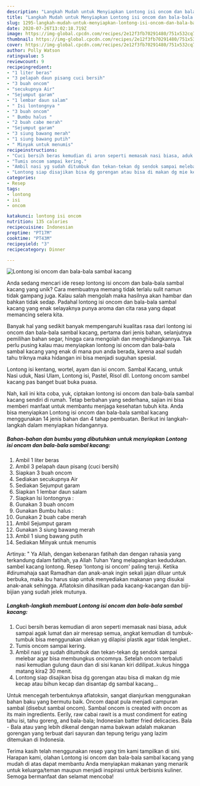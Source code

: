 ```yaml
---
description: "Langkah Mudah untuk Menyiapkan Lontong isi oncom dan bala-bala sambal kacang, Bikin Ngiler"
title: "Langkah Mudah untuk Menyiapkan Lontong isi oncom dan bala-bala sambal kacang, Bikin Ngiler"
slug: 1295-langkah-mudah-untuk-menyiapkan-lontong-isi-oncom-dan-bala-bala-sambal-kacang-bikin-ngiler
date: 2020-07-26T13:02:18.719Z
image: https://img-global.cpcdn.com/recipes/2e12f3fb70291480/751x532cq70/lontong-isi-oncom-dan-bala-bala-sambal-kacang-foto-resep-utama.jpg
thumbnail: https://img-global.cpcdn.com/recipes/2e12f3fb70291480/751x532cq70/lontong-isi-oncom-dan-bala-bala-sambal-kacang-foto-resep-utama.jpg
cover: https://img-global.cpcdn.com/recipes/2e12f3fb70291480/751x532cq70/lontong-isi-oncom-dan-bala-bala-sambal-kacang-foto-resep-utama.jpg
author: Polly Watson
ratingvalue: 5
reviewcount: 9
recipeingredient:
- "1 liter beras"
- "3 pelapah daun pisang cuci bersih"
- "3 buah oncom"
- "secukupnya Air"
- "Sejumput garam"
- "1 lembar daun salam"
- " Isi lontongnya "
- "3 buah oncom"
- " Bumbu halus "
- "2 buah cabe merah"
- "Sejumput garam"
- "3 siung bawang merah"
- "1 siung bawang putih"
- " Minyak untuk menumis"
recipeinstructions:
- "Cuci bersih beras kemudian di aron seperti memasak nasi biasa, aduk sampai agak lumat dan air meresap semua, angkat kemudian di tumbuk-tumbuk bisa menggunakan ulekan yg dilapisi plastik agar tidak lengket.."
- "Tumis oncom sampai kering."
- "Ambil nasi yg sudah ditumbuk dan tekan-tekan dg sendok sampai melebar agar bisa membungkus oncomnya. Setelah oncom terbaluti nasi kemudian gulung daun dan di sisi kanan kiri ddilipat..kukus hingga matang kira2 30 menit."
- "Lontong siap disajikan bisa dg gorengan atau bisa di makan dg mie kecap atau bihun kecap dan disantap dg sambal kacang..."
categories:
- Resep
tags:
- lontong
- isi
- oncom

katakunci: lontong isi oncom 
nutrition: 135 calories
recipecuisine: Indonesian
preptime: "PT17M"
cooktime: "PT43M"
recipeyield: "3"
recipecategory: Dinner

---
```



![Lontong isi oncom dan bala-bala sambal kacang](https://img-global.cpcdn.com/recipes/2e12f3fb70291480/751x532cq70/lontong-isi-oncom-dan-bala-bala-sambal-kacang-foto-resep-utama.jpg)

Anda sedang mencari ide resep lontong isi oncom dan bala-bala sambal kacang yang unik? Cara membuatnya memang tidak terlalu sulit namun tidak gampang juga. Kalau salah mengolah maka hasilnya akan hambar dan bahkan tidak sedap. Padahal lontong isi oncom dan bala-bala sambal kacang yang enak selayaknya punya aroma dan cita rasa yang dapat memancing selera kita.

Banyak hal yang sedikit banyak mempengaruhi kualitas rasa dari lontong isi oncom dan bala-bala sambal kacang, pertama dari jenis bahan, selanjutnya pemilihan bahan segar, hingga cara mengolah dan menghidangkannya. Tak perlu pusing kalau mau menyiapkan lontong isi oncom dan bala-bala sambal kacang yang enak di mana pun anda berada, karena asal sudah tahu triknya maka hidangan ini bisa menjadi suguhan spesial.

Lontong isi kentang, wortel, ayam dan isi oncom. Sambal Kacang, untuk Nasi uduk, Nasi Ulam, Lontong isi, Pastel, Risol dll. Lontong oncom sambel kacang pas banget buat buka puasa.


Nah, kali ini kita coba, yuk, ciptakan lontong isi oncom dan bala-bala sambal kacang sendiri di rumah. Tetap berbahan yang sederhana, sajian ini bisa memberi manfaat untuk membantu menjaga kesehatan tubuh kita. Anda bisa menyiapkan Lontong isi oncom dan bala-bala sambal kacang menggunakan 14 jenis bahan dan 4 tahap pembuatan. Berikut ini langkah-langkah dalam menyiapkan hidangannya.

<!--inarticleads1-->

##### Bahan-bahan dan bumbu yang dibutuhkan untuk menyiapkan Lontong isi oncom dan bala-bala sambal kacang:

1. Ambil 1 liter beras
1. Ambil 3 pelapah daun pisang (cuci bersih)
1. Siapkan 3 buah oncom
1. Sediakan secukupnya Air
1. Sediakan Sejumput garam
1. Siapkan 1 lembar daun salam
1. Siapkan  Isi lontongnya :
1. Gunakan 3 buah oncom
1. Gunakan  Bumbu halus :
1. Gunakan 2 buah cabe merah
1. Ambil Sejumput garam
1. Gunakan 3 siung bawang merah
1. Ambil 1 siung bawang putih
1. Sediakan  Minyak untuk menumis


Artinya: &#34; Ya Allah, dengan kebenaran fatihah dan dengan rahasia yang terkandung dalam fatihah, ya Allah Tuhan Yang melapangkan kedudukan. sambel kacang lontong. Resep &#39;lontong isi oncom&#39; paling teruji. Ketika #dirumahaja saat Ramadhan dan anak-anak ingin sekali jajan diluar untuk berbuka, maka ibu harus siap untuk menyediakan makanan yang disukai anak-anak sehingga. Aflatoksin dihasilkan pada kacang-kacangan dan biji-bijian yang sudah jelek mutunya. 

<!--inarticleads2-->

##### Langkah-langkah membuat Lontong isi oncom dan bala-bala sambal kacang:

1. Cuci bersih beras kemudian di aron seperti memasak nasi biasa, aduk sampai agak lumat dan air meresap semua, angkat kemudian di tumbuk-tumbuk bisa menggunakan ulekan yg dilapisi plastik agar tidak lengket..
1. Tumis oncom sampai kering.
1. Ambil nasi yg sudah ditumbuk dan tekan-tekan dg sendok sampai melebar agar bisa membungkus oncomnya. Setelah oncom terbaluti nasi kemudian gulung daun dan di sisi kanan kiri ddilipat..kukus hingga matang kira2 30 menit.
1. Lontong siap disajikan bisa dg gorengan atau bisa di makan dg mie kecap atau bihun kecap dan disantap dg sambal kacang...


Untuk mencegah terbentuknya aflatoksin, sangat dianjurkan menggunakan bahan baku yang bermutu baik. Oncom dapat pula menjadi campuran sambal (disebut sambal oncom). Sambal oncom is created with oncom as its main ingredients. Eerily, raw cabai rawit is a must condiment for eating tahu isi, tahu goreng, and bala-bala; Indonesian batter fried delicacies. Bala - Bala atau yang lebih dikenal dengan nama bakwan adalah makanan gorengan yang terbuat dari sayuran dan tepung terigu yang lazim ditemukan di Indonesia. 

Terima kasih telah menggunakan resep yang tim kami tampilkan di sini. Harapan kami, olahan Lontong isi oncom dan bala-bala sambal kacang yang mudah di atas dapat membantu Anda menyiapkan makanan yang menarik untuk keluarga/teman maupun menjadi inspirasi untuk berbisnis kuliner. Semoga bermanfaat dan selamat mencoba!
